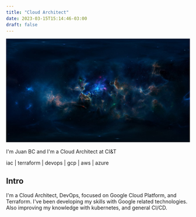 ```yaml
---
title: "Cloud Architect"
date: 2023-03-15T15:14:46-03:00
draft: false
---
```

![space-background](background.jpg)

I'm Juan BC and I'm a Cloud Architect at CI&T 

iac | terraform | devops | gcp | aws | azure

## Intro
I'm a Cloud Architect, DevOps, focused on Google Cloud Platform, and Terraform. I've been developing my skills with Google related technologies. Also improving my knowledge with kubernetes, and general CI/CD. 

